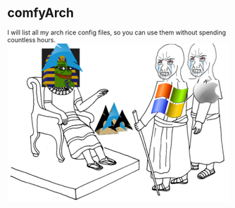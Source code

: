 # comfyArch
I will list all my arch rice config files, so you can use them without spending countless hours.
![](/pictures/comfyArch.jpg)
